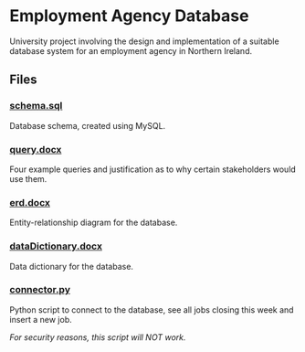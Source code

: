 # Employment Agency Database

University project involving the design and implementation of a suitable database system for an employment agency in Northern Ireland.

## Files

### [schema.sql](schema.sql)

Database schema, created using MySQL.

### [query.docx](query.docx)

Four example queries and justification as to why certain stakeholders would use them.

### [erd.docx](erd.docx)

Entity-relationship diagram for the database.

### [dataDictionary.docx](dataDictionary.docx)

Data dictionary for the database.

### [connector.py](connector.py)

Python script to connect to the database, see all jobs closing this week and insert a new job.

_For security reasons, this script will NOT work._
